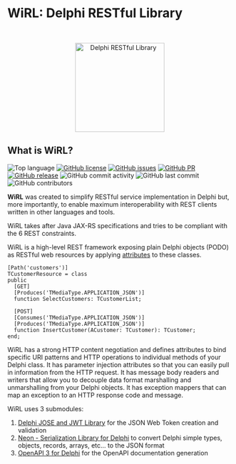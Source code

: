 # WiRL: Delphi RESTful Library

<br />
<p align="center">
  <img src="https://www.paolorossi.net/img/wirl-logo.png" alt="Delphi RESTful Library" width="200" />
</p>

## What is WiRL?

![Top language](https://img.shields.io/github/languages/top/delphi-blocks/WiRL)
[![GitHub license](https://img.shields.io/github/license/delphi-blocks/WiRL)](https://github.com/delphi-blocks/WiRL/blob/master/LICENSE)
[![GitHub issues](https://img.shields.io/github/issues/delphi-blocks/WiRL)](https://github.com/delphi-blocks/WiRL/issues)
[![GitHub PR](https://img.shields.io/github/issues-pr/delphi-blocks/WiRL)](https://github.comdelphi-blocks/WiRL/pulls)
[![GitHub release](https://img.shields.io/github/release/delphi-blocks/WiRL)](https://github.com/delphi-blocks/WiRL/release)
![GitHub commit activity](https://img.shields.io/github/commit-activity/m/delphi-blocks/WiRL)
![GitHub last commit](https://img.shields.io/github/last-commit/delphi-blocks/WiRL)
![GitHub contributors](https://img.shields.io/github/contributors-anon/delphi-blocks/WiRL)

**WiRL** was created to simplify RESTful service implementation in Delphi but, more importantly, to enable maximum interoperability with REST clients written in other languages and tools.

WiRL takes after Java JAX-RS specifications and tries to be compliant with the 6 REST constraints.

WiRL is a high-level REST framework exposing plain Delphi objects (PODO) as RESTful web resources by applying [attributes](http://docwiki.embarcadero.com/RADStudio/Seattle/en/Overview_of_Attributes) to these classes.

```Delphi
[Path('customers')]
TCustomerResource = class
public
  [GET]
  [Produces('TMediaType.APPLICATION_JSON')]
  function SelectCustomers: TCustomerList;

  [POST]
  [Consumes('TMediaType.APPLICATION_JSON')]
  [Produces('TMediaType.APPLICATION_JSON')]
  function InsertCustomer(ACustomer: TCustomer): TCustomer;
end;
```
WiRL has a strong HTTP content negotiation and  defines attributes to bind specific URI patterns and HTTP operations to individual methods of your Delphi class. It has parameter injection attributes so that you can easily pull in information from the HTTP request. It has message body readers and writers that allow you to decouple data format marshalling and unmarshalling from your Delphi objects. It has exception mappers that can map an exception to an HTTP response code and message.

WiRL uses 3 submodules:
1. [Delphi JOSE and JWT Library](https://github.com/paolo-rossi/delphi-jose-jwt) for the JSON Web Token creation and validation
2. [Neon - Serialization Library for Delphi](https://github.com/paolo-rossi/delphi-neon) to convert Delphi simple types, objects, records, arrays, etc... to the JSON format
3. [OpenAPI 3 for Delphi](https://github.com/paolo-rossi/OpenAPI-Delphi) for the OpenAPI documentation generation
